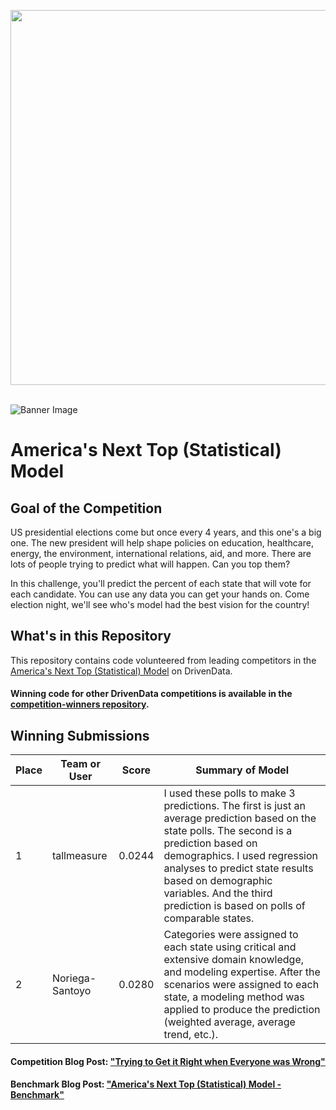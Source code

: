 [<img src='https://s3.amazonaws.com/drivendata-public-assets/logo-white-blue.png' width='600'>](https://www.drivendata.org/)
<br><br>

![Banner Image](https://s3.amazonaws.com/drivendata/comp_images/electoral_map_1.jpg)

# America's Next Top (Statistical) Model

## Goal of the Competition
US presidential elections come but once every 4 years, and this one's a big one. The new president will help shape policies on education, healthcare, energy, the environment, international relations, aid, and more. There are lots of people trying to predict what will happen. Can you top them?

In this challenge, you'll predict the percent of each state that will vote for each candidate. You can use any data you can get your hands on. Come election night, we'll see who's model had the best vision for the country!

## What's in this Repository
This repository contains code volunteered from leading competitors in the [America's Next Top (Statistical) Model](https://www.drivendata.org/competitions/43/) on DrivenData.

#### Winning code for other DrivenData competitions is available in the [competition-winners repository](https://github.com/drivendataorg/competition-winners).

## Winning Submissions

Place |Team or User | Score | Summary of Model
--- | --- | --- | ---
1 | tallmeasure | 0.0244 | I used these polls to make 3 predictions. The first is just an average prediction based on the state polls. The second is a prediction based on demographics. I used regression analyses to predict state results based on demographic variables. And the third prediction is based on polls of comparable states.
2 | Noriega-Santoyo | 0.0280 | Categories were assigned to each state using critical and extensive domain knowledge, and modeling expertise.  After the scenarios were assigned to each state, a modeling method was applied to produce the prediction (weighted average, average trend, etc.).

#### Competition Blog Post: ["Trying to Get it Right when Everyone was Wrong"](http://blog.drivendata.org/2016/12/20/election-results/)

#### Benchmark Blog Post: ["America's Next Top (Statistical) Model - Benchmark"](http://blog.drivendata.org/2016/10/13/election-benchmark/)
